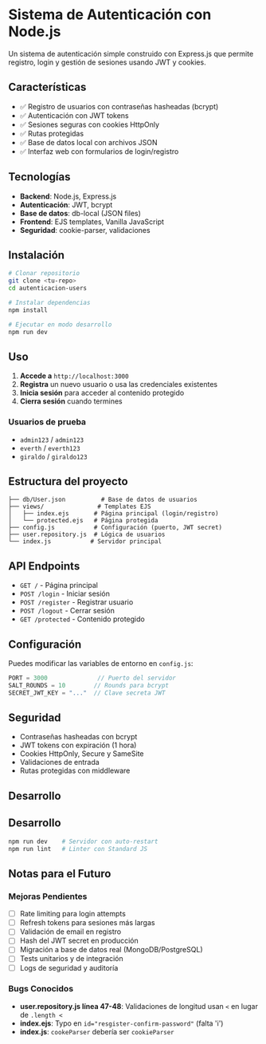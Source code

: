 # Sistema de Autenticación con Node.js

Un sistema de autenticación simple construido con Express.js que permite registro, login y gestión de sesiones usando JWT y cookies.

## Características

- ✅ Registro de usuarios con contraseñas hasheadas (bcrypt)
- ✅ Autenticación con JWT tokens
- ✅ Sesiones seguras con cookies HttpOnly
- ✅ Rutas protegidas
- ✅ Base de datos local con archivos JSON
- ✅ Interfaz web con formularios de login/registro

## Tecnologías

- **Backend**: Node.js, Express.js
- **Autenticación**: JWT, bcrypt
- **Base de datos**: db-local (JSON files)
- **Frontend**: EJS templates, Vanilla JavaScript
- **Seguridad**: cookie-parser, validaciones

## Instalación

```bash
# Clonar repositorio
git clone <tu-repo>
cd autenticacion-users

# Instalar dependencias
npm install

# Ejecutar en modo desarrollo
npm run dev
```

## Uso

1. **Accede a** `http://localhost:3000`
2. **Registra** un nuevo usuario o usa las credenciales existentes
3. **Inicia sesión** para acceder al contenido protegido
4. **Cierra sesión** cuando termines

### Usuarios de prueba
- `admin123` / `admin123`
- `everth` / `everth123`
- `giraldo` / `giraldo123`

## Estructura del proyecto

```
├── db/User.json          # Base de datos de usuarios
├── views/               # Templates EJS
│   ├── index.ejs       # Página principal (login/registro)
│   └── protected.ejs   # Página protegida
├── config.js           # Configuración (puerto, JWT secret)
├── user.repository.js  # Lógica de usuarios
└── index.js           # Servidor principal
```

## API Endpoints

- `GET /` - Página principal
- `POST /login` - Iniciar sesión
- `POST /register` - Registrar usuario
- `POST /logout` - Cerrar sesión
- `GET /protected` - Contenido protegido

## Configuración

Puedes modificar las variables de entorno en `config.js`:

```javascript
PORT = 3000              // Puerto del servidor
SALT_ROUNDS = 10        // Rounds para bcrypt
SECRET_JWT_KEY = "..."  // Clave secreta JWT
```

## Seguridad

- Contraseñas hasheadas con bcrypt
- JWT tokens con expiración (1 hora)
- Cookies HttpOnly, Secure y SameSite
- Validaciones de entrada
- Rutas protegidas con middleware

## Desarrollo

## Desarrollo

```bash
npm run dev    # Servidor con auto-restart
npm run lint   # Linter con Standard JS
```

## Notas para el Futuro

### Mejoras Pendientes
- [ ] Rate limiting para login attempts
- [ ] Refresh tokens para sesiones más largas
- [ ] Validación de email en registro
- [ ] Hash del JWT secret en producción
- [ ] Migración a base de datos real (MongoDB/PostgreSQL)
- [ ] Tests unitarios y de integración
- [ ] Logs de seguridad y auditoría

### Bugs Conocidos
- **user.repository.js línea 47-48**: Validaciones de longitud usan `<` en lugar de `.length <`
- **index.ejs**: Typo en `id="resgister-confirm-password"` (falta 'i')
- **index.js**: `cookeParser` debería ser `cookieParser`

